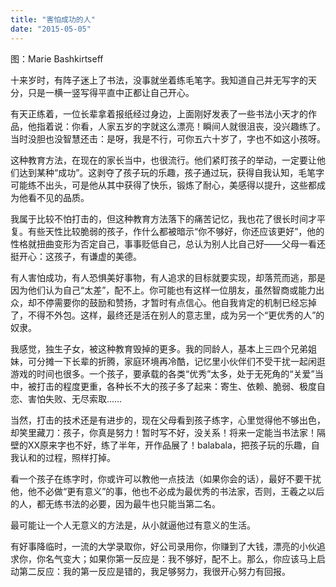 ```yaml
---
title: "害怕成功的人"
date: "2015-05-05"
---
```


图：Marie Bashkirtseff

十来岁时，有阵子迷上了书法，没事就坐着练毛笔字。我知道自己并无写字的天分，只是一横一竖写得平直中正都让自己开心。

有天正练着，一位长辈拿着报纸经过身边，上面刚好发表了一些书法小天才的作品，他指着说：你看，人家五岁的字就这么漂亮！瞬间人就很沮丧，没兴趣练了。当时没胆也没智慧还击：是呀，我是不行，可你五六十岁了，字也不如这小孩呀。

这种教育方法，在现在的家长当中，也很流行。他们紧盯孩子的举动，一定要让他们达到某种“成功”。这剥夺了孩子玩的乐趣，孩子通过玩，获得自我认知，毛笔字可能练不出头，可是他从其中获得了快乐，锻炼了耐心，美感得以提升，这些都成为他看不见的品质。

我属于比较不怕打击的，但这种教育方法落下的痛苦记忆，我也花了很长时间才平复。有些天性比较脆弱的孩子，作什么都被暗示“你不够好，你还应该更好”，他的性格就扭曲变形为否定自己，事事贬低自己，总认为别人比自己好——父母一看还挺开心：这孩子，有谦虚的美德。

有人害怕成功，有人恐惧美好事物，有人追求的目标就要实现，却落荒而逃，那是因为他们认为自己“太差”，配不上。你可能也有这样一位朋友，虽然智商或能力出众，却不停需要你的鼓励和赞扬，才暂时有点信心。他自我肯定的机制已经忘掉了，不得不外包。这样，最终还是活在别人的意志里，成为另一个“更优秀的人”的奴隶。

我感觉，独生子女，被这种教育毁掉的更多。我的同龄人，基本上三四个兄弟姐妹，可分摊一下长辈的折腾，家庭环境再冷酷，记忆里小伙伴们不受干扰一起闲逛游戏的时间也很多。一个孩子，要承载的各类“优秀”太多，处于无死角的“关爱”当中，被打击的程度更重，各种长不大的孩子多了起来：寄生、依赖、脆弱、极度自恋、害怕失败、无尽索取……

当然，打击的技术还是有进步的，现在父母看到孩子练字，心里觉得他不够出色，却笑里藏刀：孩子，你真是努力！暂时写不好，没关系！将来一定能当书法家！隔壁的XX原来字也不好，练了半年，开作品展了！balabala，把孩子玩的乐趣，自我认和的过程，照样打掉。

看一个孩子在练字时，你或许可以教他一点技法（如果你会的话），最好不要干扰他，他不必做“更有意义”的事，他也不必成为最优秀的书法家，否则，王羲之以后的人，都无练书法的必要，因为最牛也只能当第二名。

最可能让一个人无意义的方法是，从小就逼他过有意义的生活。

有好事降临时，一流的大学录取你，好公司录用你，你赚到了大钱，漂亮的小伙追求你，你名气变大；如果你第一反应是：我不够好，配不上。那么，你应该马上启动第二反应：我的第一反应是错的，我足够努力，我很开心努力有回报。
